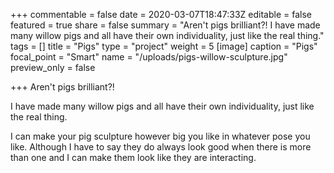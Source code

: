 +++
commentable = false
date = 2020-03-07T18:47:33Z
editable = false
featured = true
share = false
summary = "Aren't pigs brilliant?! I have made many willow pigs and all have their own individuality, just like the real thing."
tags = []
title = "Pigs"
type = "project"
weight = 5
[image]
caption = "Pigs"
focal_point = "Smart"
name = "/uploads/pigs-willow-sculpture.jpg"
preview_only = false

+++
Aren't pigs brilliant?!

I have made many willow pigs and all have their own individuality, just like the real thing.

I can make your pig sculpture however big you like in whatever pose you like. Although I have to say they do always look good when there is more than one and I can make them look like they are interacting.